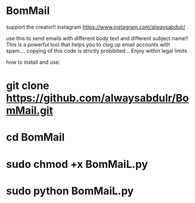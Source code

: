 # BomMail

support the creator!! instagram https://www.instagram.com/alwaysabdulr/

use this to send emails with different body text and different subject name!! 
This is a powerful tool that helps you to clog up email accounts with spam.... 
copying of this code is strictly probibited... 
Enjoy within legal limits

how to install and use:

# git clone https://github.com/alwaysabdulr/BomMail.git 
# cd BomMail 
# sudo chmod +x BomMaiL.py 
# sudo python BomMaiL.py
